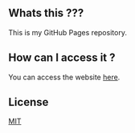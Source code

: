 ## Whats this ???
This is my GitHub Pages repository.


## How can I access it ?

You can access the website [here](https://rubeshsdev.github.io/).

## License
[MIT](https://choosealicense.com/licenses/mit/)
